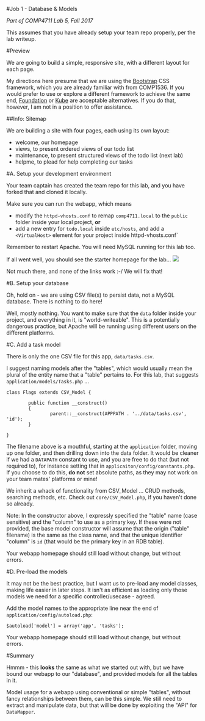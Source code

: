 #Job 1 - Database & Models

_Part of COMP4711 Lab 5, Fall 2017_

<div class="alert alert-info">
This assumes that you have already setup your team repo properly, per the lab writeup.
</div>

#Preview

We are going to build a simple, responsive site, with a different layout for each page.

My directions here presume that we are using the 
[Bootstrap](http://getbootstrap.com/) CSS framework,
which you are already familiar with from COMP1536. If you would prefer to use or 
explore a different framework to achieve the same end, 
[Foundation](http://foundation.zurb.com/) or 
[Kube](https://imperavi.com/kube/)
are acceptable alternatives. If you do that, however, I am not in a position to offer assistance.

##Info: Sitemap

We are building a site with four pages, each using its own layout:

- welcome, our homepage 
- views, to present ordered views of our todo list
- maintenance, to present structured views of the todo list (next lab)
- helpme, to plead for help completing our tasks

#A. Setup your development environment

Your team captain has created the team repo for this lab, and you have forked that
and cloned it locally.

Make sure you can run the webapp, which means 
- modify the `httpd-vhosts.conf` to remap `comp4711.local` to the `public` folder
inside your local project, **or**
- add a new entry for `todo.local` inside `etc/hosts`, and add a `<VirtualHost>` element
for your project inside httpd-vhosts.conf`

Remember to restart Apache. You will need MySQL running for this lab too.

If all went well, you should see the starter homepage for the lab...
<img class="scale" src="/pix/tutorials/todo/50.png" />

Not much there, and none of the links work :-/ We will fix that!

#B. Setup your database

Oh, hold on - we are using CSV file(s) to persist data, not a MySQL
database. There is nothing to do here!

Well, mostly nothing. You want to make sure that the `data` folder inside
your project, and everything in it, is "world-writeable". 
This is a potentially dangerous practice, but Apache will be running
using different users on the different platforms.

#C. Add a task model

There is only the one CSV file for this app, `data/tasks.csv`.

I suggest naming models after the "tables", which would usually mean
the plural of the entity name that a "table" pertains to. 
For this lab, that suggests `application/models/Tasks.php` ...

    class Flags extends CSV_Model {

            public function __construct()
            {
                    parent::__construct(APPPATH . '../data/tasks.csv', 'id');
            }

    }

The filename above is a mouthful, starting at the `application` folder, moving
up one folder, and then drilling down into the data folder. It would be cleaner
if we had a `DATAPATH` constant to use, and you are free to do that (but not required to),
for instance setting that in `applicaiton/config/constants.php`. If you choose
to do this, **do not** set absolute paths, as they may not work on your
team mates' platforms or mine!

We inherit a whack of functionality from CSV_Model ... CRUD methods, searching methods,
etc. Check out `core/CSV_Model.php`, if you haven't done so already.

Note: In the constructor above, I expressly specified the "table" name (case sensitive) and
the "column" to use as a primary key. If these were not provided, the base model
constructor will assume that
the origin ("table" filename) is the same as the class name, and that the unique identifier
"column" is `id` (that would be the primary key in an RDB table).

Your webapp homepage should still load without change, but without errors.

#D. Pre-load the models

It may not be the best practice, but I want us to pre-load any model classes,
making life easier in later steps. It isn't as efficient as loading only those models 
we need for a specific controller/usecase - agreed.

Add the model names to the appropriate line near the end of `application/config/autoload.php`:

    $autoload['model'] = array('app', 'tasks');

Your webapp homepage should still load without change, but without errors.

#Summary

Hmmm - this **looks** the same as what we started out with, but we have bound our webapp
to our "database", and provided models for all the tables in it.

Model usage for a webapp using conventional or simple "tables", 
without fancy relationships between them, can
be this simple. We still need to extract and manipulate data, but that will
be done by exploiting the "API" for `DataMapper`.
